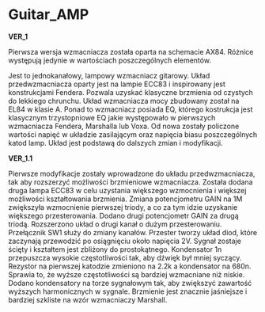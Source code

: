 # Guitar_AMP
**VER_1** 

Pierwsza wersja wzmacniacza została oparta na schemacie AX84. 
Różnice występują jedynie w wartościach poszczególnych elementów.

Jest to jednokanałowy, lampowy wzmacniacz gitarowy. Układ przedwzmacniacza oparty jest na lampie ECC83 i inspirowany jest konstrukcjami Fendera.
Pozwala uzyskać klasyczne brzmienia od czystych do lekkiego chrunchu. Układ wzmacniacza mocy zbudowany został na EL84 w klasie A. Ponad to wzmacniacz posiada EQ, którego kostrukcja jest klasycznym trzystopniowe EQ jakie występowało w pierwszych wzmacniacza Fendera, Marshalla lub Voxa. 
Od nowa zostały policzone wartości napięć w układzie zasilającym oraz napięcia biasu poszczególnych katod lamp.
Układ jest podstawą do dalszych zmian i modyfikacji.

**VER_1.1**

Pierwsze modyfikacje zostały wprowadzone do układu przedwzmacniacza, tak aby rozszerzyć możliwości brzmieniowe wzmacniacza.
Została dodana druga lampa ECC83 w celu uzystania większego wzmocnienia i większej możliwości kształtowania brzmienia. Zmiana potencjometru GAIN na 1M zwiększyła wzmocnienie pierwszej triody, a co za tym idzie uzyskanie większego przesterowania.
Dodano drugi potencjometr GAIN za drugą triodą. Rozszerzono układ o drugi kanał o dużym przesterowaniu. Przełącznik SW1 służy do zmiany kanałów. Przester tworzy układ diod, które zaczynają przewodzić po osiągnięciu około napięcia 2V. Sygnał zostaje ścięty i kształtem jest zbliżony do prostokątnego. Kondensator 1n przepuszcza wysokie częstotliwości tak, aby dźwięk był mniej syczący. 
Rezystor na pierwszej katodzie zmieniono na 2.2k a kondensator na 680n. Sprawia to, że wyższe częstotliwości są bardziej wzmacniane niż niskie. Dodano kondensatory na torze sygnałowym tak, aby zwiększyć zawartość wyższych harmonicznych w sygnale. Brzmienie jest znacznie jaśniejsze i bardziej szkliste na wzór wzmacniaczy Marshall.
